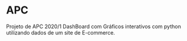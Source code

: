 # APC
Projeto de APC 2020/1
DashBoard com Gráficos interativos com python utilizando dados de um site de E-commerce.
